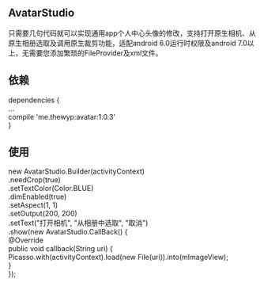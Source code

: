 ## AvatarStudio
只需要几句代码就可以实现通用app个人中心头像的修改，支持打开原生相机、从原生相册选取及调用原生裁剪功能，适配android 6.0运行时权限及android 7.0以上，无需要您添加繁琐的FileProvider及xml文件。

## 依赖
dependencies {<br>
	...<br>
	compile 'me.thewyp:avatar:1.0.3'<br>
}

## 使用
new AvatarStudio.Builder(activityContext)<br>
                .needCrop(true)<br>
                .setTextColor(Color.BLUE)<br>
                .dimEnabled(true)<br>
                .setAspect(1, 1)<br>
                .setOutput(200, 200)<br>
                .setText("打开相机", "从相册中选取", "取消")<br>
                .show(new AvatarStudio.CallBack() {<br>
                    @Override<br>
                    public void callback(String uri) {<br>
                         Picasso.with(activityContext).load(new File(uri)).into(mImageView);<br>
                    }<br>
                });<br>